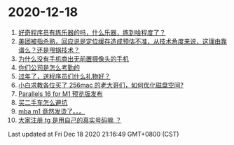 # 2020-12-18

<!-- BEGIN -->
1. [好奇程序员有练乐器的吗，什么乐器，练到啥程度了？](https://www.v2ex.com/t/736641)
1. [美团被指杀熟，回应说是定位缓存造成预估不准，从技术角度来说，这理由靠谱么？还是甩锅技术？](https://www.v2ex.com/t/736637)
1. [为什么没有手机商出无前置摄像头的手机](https://www.v2ex.com/t/736611)
1. [你们公司是怎么考勤的](https://www.v2ex.com/t/736660)
1. [过年了，送程序员们什么礼物好？](https://www.v2ex.com/t/736680)
1. [小白求教各位买了 256mac 的老大哥们，如何优化磁盘空间?](https://www.v2ex.com/t/736679)
1. [Parallels 16 for M1 预览版发布](https://www.v2ex.com/t/736594)
1. [买二手车怎么避坑](https://www.v2ex.com/t/736668)
1. [mba m1 竟然发烫了。。。](https://www.v2ex.com/t/736773)
1. [大家注册 tg 是用自己的真实号码嘛 ？](https://www.v2ex.com/t/736605)

Last updated at Fri Dec 18 2020 21:16:49 GMT+0800 (CST)
<!-- END -->
